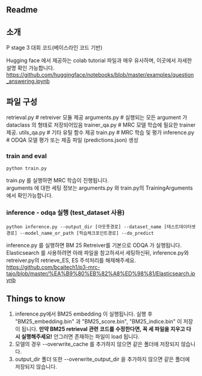 ## Readme

## 소개
P stage 3 대회 코드(베이스라인 코드 기반)

Hugging face 에서 제공하는 colab tutorial 파일과 매우 유사하며, 이곳에서 자세한 설명 확인 가능합니다.
https://github.com/huggingface/notebooks/blob/master/examples/question_answering.ipynb

## 파일 구성
retrieval.py             # retreiver 모듈 제공 
arguments.py             # 실행되는 모든 argument 가 dataclass 의 형태로 저장되어있음
trainer_qa.py            # MRC 모델 학습에 필요한 trainer 제공.
utils_qa.py              # 기타 유틸 함수 제공 
train.py                 # MRC 학습 및 평가 
inference.py		     # ODQA 모델 평가 또는 제출 파일 (predictions.json) 생성

### train and eval
```
python train.py 
```
train.py 를 실행하면 MRC 학습이 진행됩니다.   
arguments 에 대한 세팅 정보는 arguments.py 와 train.py의 TrainingArguments에서 확인가능합니다. 

### inference - odqa 실행 (test_dataset 사용)
```
python inference.py --output_dir [아웃풋경로] --dataset_name [테스트데이터셋경로] --model_name_or_path [학습체크포인트경로] --do_predict
```
inference.py 를 실행하면 BM 25 Retreiver를 기본으로 ODQA 가 실행됩니다.
Elasticsearch 를 사용하려면 아래 파일을 참고하셔서 세팅하신뒤, inference.py와 retreiver.py의 retrieve_ES, ES 주석처리를 해제해주세요.
https://github.com/bcaitech1/p3-mrc-tajo/blob/master/%EA%B9%80%EB%82%A8%ED%98%81/Elasticsearch.ipynb

## Things to know
1. inference.py에서 BM25 embedding 이 실행됩니다. 실행 후 "BM25_embedding.bin" 과 "BM25_score.bin", "BM25_indice.bin" 이 저장이 됩니다.
    **만약 BM25 retrieval 관련 코드를 수정한다면, 꼭 세 파일을 지우고 다시 실행해주세요!**
    안그러면 존재하는 파일이 load 됩니다.
2. 모델의 경우 --overwrite_cache 를 추가하지 않으면 같은 폴더에 저장되지 않습니다. 
3. output_dir 폴더 또한 --overwrite_output_dir 을 추가하지 않으면 같은 폴더에 저장되지 않습니다.
